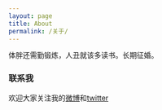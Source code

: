 ```yaml
---
layout: page
title: About
permalink: /关于/
---
```


体胖还需勤锻炼，人丑就该多读书。长期征婚。


### 联系我

欢迎大家关注我的[微博](http://www.weibo.com/1374862367)和[twitter](https://twitter.com/jfl913)
